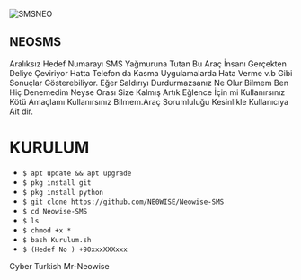 ![SMSNEO](https://user-images.githubusercontent.com/58039450/87252349-ef6a5980-c47a-11ea-9421-f354512a2d9c.png)


## NEOSMS
Aralıksız Hedef Numarayı SMS Yağmuruna Tutan Bu Araç İnsanı Gerçekten Deliye Çeviriyor Hatta Telefon da Kasma Uygulamalarda Hata Verme v.b Gibi Sonuçlar Gösterebiliyor. Eğer Saldırıyı Durdurmazsanız Ne Olur Bilmem Ben Hiç Denemedim Neyse Orası Size Kalmış Artık Eğlence İçin mi Kullanırsınız Kötü Amaçlamı Kullanırsınız Bilmem.Araç Sorumluluğu Kesinlikle Kullanıcıya Ait dir. 

# KURULUM
* `$ apt update && apt upgrade` 
* `$ pkg install git` 
* `$ pkg install python` 
* `$ git clone https://github.com/NE0WISE/Neowise-SMS`
* `$ cd Neowise-SMS`
* `$ ls` 
* `$ chmod +x *` 
* `$ bash Kurulum.sh` 
* `$ (Hedef No ) +90xxxXXXxxx`


Cyber Turkish Mr-Neowise 
